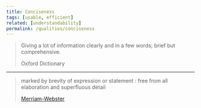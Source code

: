 ```yaml
---
title: Conciseness
tags: [usable, efficient]
related: [understandability]
permalink: /qualities/conciseness
---
```


>Giving a lot of information clearly and in a few words; brief but comprehensive.
>
>Oxford Dictionary

<hr class="with-no-margin"/>

>marked by brevity of expression or statement : free from all elaboration and superfluous detail
>
>[Merriam-Webster](https://www.merriam-webster.com/dictionary/concise)
